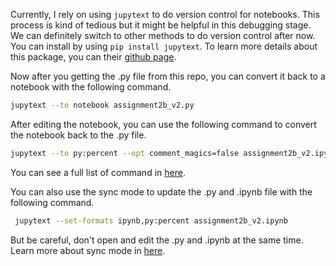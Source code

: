 Currently, I rely on using `jupytext` to do version control for notebooks. This process is kind of tedious but it might be helpful in this debugging stage. We can definitely switch to other methods to do version control after now. You can install by using `pip install jupytext`. To learn more details about this package, you can their [github page](https://github.com/mwouts/jupytext).

Now after you getting the .py file from this repo, you can convert it back to a notebook with the following command.

```bash
jupytext --to notebook assignment2b_v2.py
```

After editing the notebook, you can use the following command to convert the notebook back to the .py file. 

```bash
jupytext --to py:percent --opt comment_magics=false assignment2b_v2.ipynb
```

You can see a full list of command in [here](https://jupytext.readthedocs.io/en/latest/using-cli.html).

You can also use the sync mode to update the .py and .ipynb file with the following command.

```bash
 jupytext --set-formats ipynb,py:percent assignment2b_v2.ipynb
```

But be careful, don't open and edit the .py and .ipynb at the same time. Learn more about sync mode in [here](https://github.com/mwouts/jupytext#paired-notebooks).


